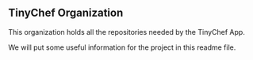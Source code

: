 ## TinyChef Organization


This organization holds all the repositories needed by the TinyChef App.

We will put some useful information for the project in this readme file.

